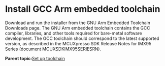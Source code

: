 # Install GCC Arm embedded toolchain 

Download and run the installer from the GNU Arm Embedded Toolchain Downloads page. The GNU Arm embedded toolchain contains the GCC compiler, libraries, and other tools required for bare-metal software development. The GCC toolchain should correspond to the latest supported version, as described in the MCUXpresso SDK Release Notes for IMX95 Series \(document MCUXSDKIMX95SERIESRN\).

**Parent topic:**[Set up toolchain](../topics/set_up_toolchain_0.md)

